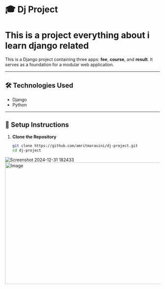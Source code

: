 # 🎓 Dj Project
# This is a project everything about i learn django related 

This is a Django project containing three apps: **fee**, **course**, and **result**. It serves as a foundation for a modular web application.

---

## 🛠️ **Technologies Used**
- Django
- Python

---

## 🚀 **Setup Instructions**

1. **Clone the Repository**  
   ```bash
   git clone https://github.com/amritmarasini/dj-project.git
   cd dj-project

![Screenshot 2024-12-31 182433](https://github.com/user-attachments/assets/5b74afc8-b758-49f9-a335-92950bda8ae5)
<img width="1241" height="396" alt="Image" src="https://github.com/user-attachments/assets/fb3b483d-0aa4-4fff-a7b5-a85767f1ee31" />


